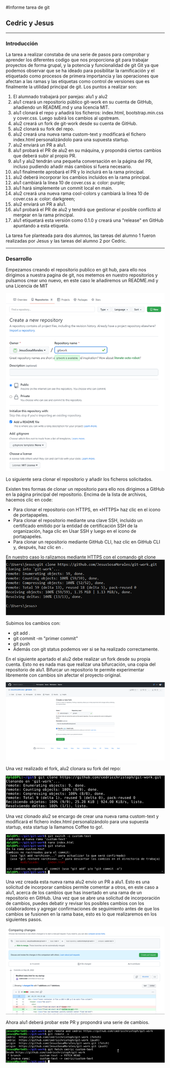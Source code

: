 #Informe tarea de git
## Cedric y Jesus

---
### Introducción

La tarea a realizar constaba de una serie de pasos para comprobar y aprender los diferentes codigo que nos proporciona git para trabajar proyectos de forma grupal, y la potencia y funcionalidad de git Git ya que podemos observar que se ha ideado para posibilitar la ramificación y el etiquetado como procesos de primera importancia y las operaciones que afectan a las ramas y las etiquetas como control de versiones que es finalmente la utilidad principal de git.
Los puntos a realizar son:
1. El alumnado trabajará por parejas: alu1 y alu2
2. alu1 creará un repositorio público git-work en su cuenta de GitHub, añadiendo un README.md y una licencia MIT.
3. alu1 clonará el repo y añadirá los ficheros: index.html, bootstrap.min.css y cover.css. Luego subirá los cambios al upstream.
4. alu2 creará un fork de git-work desde su cuenta de GitHub.
5. alu2 clonará su fork del repo.
6. alu2 creará una nueva rama custom-text y modificará el fichero index.html personalizándolo para una supuesta startup.
7. alu2 enviará un PR a alu1.
8. alu1 probará el PR de alu2 en su máquina, y propondrá ciertos cambios que deberá subir al propio PR.
9. alu1 y alu2 tendrán una pequeña conversación en la página del PR, incluso pudiendo añadir más cambios si fuera necesario.
10. alu1 finalmente aprobará el PR y lo incluirá en la rama principal.
11. alu2 deberá incorporar los cambios incluidos en la rama principal.
12. alu1 cambiará la línea 10 de cover.css a: color: purple;
14. alu1 hará simplemente un commit local en main.
15. alu2 creará una nueva rama cool-colors y cambiará la línea 10 de cover.css a: color: darkgreen;
17. alu2 enviará un PR a alu1.
18. alu1 probará el PR de alu2 y tendrá que gestionar el posible conflicto al mergear en la rama principal.
19. alu1 etiquetará esta versión como 0.1.0 y creará una "release" en GitHub apuntando a esta etiqueta.


La tarea fue planteada para dos alumnos, las tareas del alumno 1 fueron realizadas por Jesus y las tareas del alumno 2 por Cedric.

---
### Desarrollo

Empezamos creando el repositorio publico en git hub, para ello nos dirigimos a nuestra pagina de git, nos metemos en nuestro repositorios y pulsamos crear uno nuevo, en este caso le añadiremos un README.md y una Licencia de MIT

![](imagenes-informe/alu1/crearRepositorio1.PNG)
![](imagenes-informe/alu1/crearRepositorio2.PNG)

Lo siguiente sera clonar el repositorio y añadir los ficheros solicitados.

Existen tres formas de clonar un repositorio para ello  nos dirigimos a GitHub en la página principal del repositorio. Encima de la lista de archivos, hacemos  clic en code:

- Para clonar el repositorio con HTTPS, en «HTTPS» haz clic en el icono de portapapeles.
- Para clonar el repositorio mediante una clave SSH, incluido un certificado emitido por la entidad de certificación SSH de la organización, haga clic en Usar SSH y luego en el icono de portapapeles.
- Para clonar un repositorio mediante GitHub CLI, haz clic en GitHub CLI y, después, haz clic en .

En nuestro caso lo ralizamos mediante HTTPS con el comando git clone
![](imagenes-informe/alu1/clonar.PNG)

Subimos los cambios con:
- git add .
- git commit -m "primer commit"
- git push
- Además con git status podemos ver si se ha realizado correctamente.

En el siguiente apartado el alu2 debe realizar un fork desde su propia cuenta. Esto no es nada mas que realizar una bifurcación, una copia del repositorio de alu1. Bifurcar un repositorio te permite experimentar libremente con cambios sin afectar el proyecto original.

![](imagenes-informe/alu2/fork_repositorio.png)

Una vez realizado el fork, alu2 clonara su fork del repo:

![](imagenes-informe/alu2/clone_fork.png)


Una vez clonado alu2 se encargo de crear una nueva rama custom-text y modificará el fichero index.html personalizándolo para una supuesta startup, esta startup la llamamos Coffee to go!.


![](imagenes-informe/alu2/crear_rama_custom_text.png)

Una vez creada esta nueva rama alu2 envio un PR a alu1. Esto es una solicitud de incorporar cambios permite comentar a otros, en este caso a alu1, acerca de los cambios que has insertado en una rama de un repositorio en GitHub. Una vez que se abre una solicitud de incorporación de cambios, puedes debatir y revisar los posibles cambios con los colaboradores y agregar confirmaciones de seguimiento antes de que los cambios se fusionen en la rama base, esto es lo que realizaremos en los siguientes pasos.

![](imagenes-informe/alu2/crear_pull_request.png)

Ahora alu1 deberá probar este PR y propondrá una serie de cambios.

![](imagenes-informe/alu1/git-remote-fetch.png)






